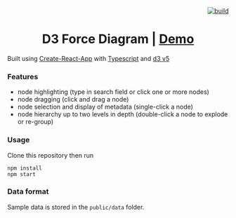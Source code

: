 <p align="right">
  <a href="https://dev.azure.com/stevekirks/Public/_build/latest?definitionId=1&branchName=master">
    <img src="https://dev.azure.com/stevekirks/Public/_apis/build/status/D3-force-diagram?branchName=master" alt="build" />
  </a>
</p>

<h1 align="center">D3 Force Diagram | <a href="https://stevekirks.github.io/d3-force-diagram">Demo</a></h1>

Built using [Create-React-App](https://facebook.github.io/create-react-app/) with [Typescript](https://facebook.github.io/create-react-app/docs/adding-typescript) and [d3 v5](https://d3js.org/)

### Features
-   node highlighting (type in search field or click one or more nodes)
-   node dragging (click and drag a node)
-   node selection and display of metadata (single-click a node)
-   node hierarchy up to two levels in depth (double-click a node to explode or re-group)

### Usage
Clone this repository then run
```
npm install
npm start
```

### Data format
Sample data is stored in the `public/data` folder.